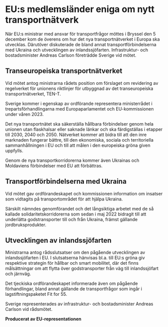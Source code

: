 # EU:s medlemsländer eniga om nytt transportnätverk

När EU:s ministrar med ansvar för transportfrågor möttes i Bryssel den 5 december kom de överens om hur det nya transportnätverket i Europa ska utvecklas. Därutöver diskuterade de bland annat transportförbindelserna med Ukraina och utvecklingen av inlandssjöfarten. Infrastruktur- och bostadsminister Andreas Carlson företrädde Sverige vid mötet.

## Transeuropeiska transportnätverket

Vid mötet antog ministrarna rådets position om förslaget om revidering av regelverket för unionens riktlinjer för utbyggnad av det transeuropeiska transportnätverket, TEN-T.

Sverige kommer i egenskap av ordförande representera ministerrådet i trepartsförhandlingarna med Europaparlamentet och EU-kommissionen under våren 2023.

Det nya transportnätet ska säkerställa hållbara förbindelser genom hela unionen utan flaskhalsar eller saknade länkar och ska färdigställas i etapper till 2030, 2040 och 2050. Nätverket kommer att bidra till att den inre marknaden fungerar bättre, till den ekonomiska, sociala och territoriella sammanhållningen i EU och till att målen i den europeiska gröna given uppfylls.

Genom de nya transportkorridorerna kommer även Ukrainas och Moldaviens förbindelser med EU att förbättras.

## Transportförbindelserna med Ukraina

Vid mötet gav ordförandeskapet och kommissionen information om insatser som vidtagits på transportområdet för att hjälpa Ukraina.

Särskilt nämndes genomförandet och det långsiktiga arbetet med de så kallade solidaritetskorridorerna som sedan i maj 2022 bidragit till att underlätta godstransporter till och från Ukraina, främst gällande jordbruksprodukter.

## Utvecklingen av inlandssjöfarten

Ministrarna antog rådsslutsatser om den pågående utvecklingen av inlandssjöfarten i EU. I slutsatserna hänvisas bl.a. till EU:s gröna giv respektive strategin för hållbar och smart mobilitet, där det finns målsättningar om att flytta över godstransporter från väg till inlandssjöfart och järnväg.

Det tjeckiska ordförandeskapet informerade även om pågående förhandlingar, bland annat gällande de transportfrågor som ingår i lagstiftningspaketet Fit for 55.

Sverige representerades av infrastruktur- och bostadsminister Andreas Carlson vid rådsmötet.

**Producerat av EU-representationen**
